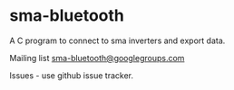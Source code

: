 # sma-bluetooth
A C program to connect to sma inverters and export data.

Mailing list sma-bluetooth@googlegroups.com

Issues - use github issue tracker.



